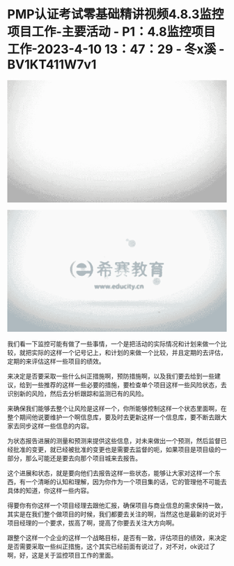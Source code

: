 # PMP认证考试零基础精讲视频4.8.3监控项目工作-主要活动 - P1：4.8监控项目工作-2023-4-10 13：47：29 - 冬x溪 - BV1KT411W7v1

![](img/16f6f17a6ac2f65f17b9d64f9ac6c71a_0.png)

![](img/16f6f17a6ac2f65f17b9d64f9ac6c71a_1.png)

我们看一下监控可能有做了一些事情，一个是把活动的实际情况和计划来做一个比较，就把实际的这样一个记号记上，和计划的来做一个比较，并且定期的去评估，定期的来评估这样一些项目的绩效。

来决定是否要采取一些什么纠正措施啊，预防措施啊，以及我们要去给到一些建议，给到一些推荐的这样一些必要的措施，要检查单个项目这样一些风险状态，去识别新的风险，然后去分析跟踪和监测已有的风险。

来确保我们能够去整个让风险是这样一个，你所能够控制这样一个状态里面啊，在整个期间他说要维护一个啊信息库，要及时去更新这样一个信息库，要不断去跟大家去同步这样一些信息的内容。

为状态报告进展的测量和预测来提供这些信息，对未来做出一个预测，然后监督已经批准的变更，就已经被批准的变更也是需要去监督的呃，如果项目是项目级的一部分，那么可能还是要去向那个项目城来去报告。

这个进展和状态，就是要向他们去报告这样一些状态，能够让大家对这样一个东西，有一个清晰的认知和理解，因为你作为一个项目集的话，它的管理他不可能去具体的知道，你这样一些内容。

得要你有你这样一个项目经理去跟他汇报，确保项目与商业信息的需求保持一致，其实是在我们整个做项目的时候，我们都要去关注的啊，当然这也是最新的说对于项目经理的一个要求，拔高了啊，提高了你要去关注大方向啊。

跟整个这样一个企业的这样一个战略目标，是否有一致，评估项目的绩效，来决定是否需要采取一些纠正措施，这个其实已经前面有说过了，对不对，ok说过了啊，好，这是关于监控项目工作的里面。


